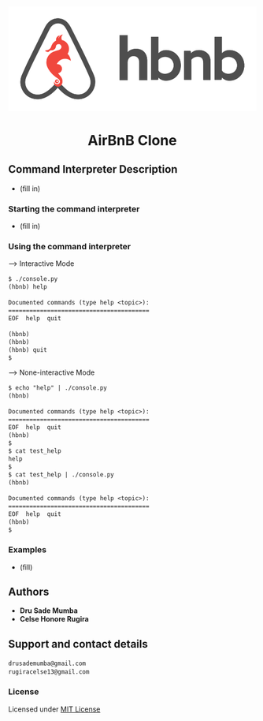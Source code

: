 <span style="display:block;text-align:center">![hbnb img.png](hbnb%20img.png)</span>

<h1 align="center">AirBnB Clone</h1>

## Command Interpreter Description
* (fill in)
### Starting the command interpreter
* (fill in)
### Using the command interpreter
--> Interactive Mode  
```
$ ./console.py
(hbnb) help

Documented commands (type help <topic>):
========================================
EOF  help  quit

(hbnb) 
(hbnb) 
(hbnb) quit
$
```
--> None-interactive Mode
``` commandline
$ echo "help" | ./console.py
(hbnb)

Documented commands (type help <topic>):
========================================
EOF  help  quit
(hbnb) 
$
$ cat test_help
help
$
$ cat test_help | ./console.py
(hbnb)

Documented commands (type help <topic>):
========================================
EOF  help  quit
(hbnb) 
$
```
### Examples
* (fill)

## Authors
* **Dru Sade Mumba**
*  **Celse Honore Rugira**

## Support and contact details
`drusademumba@gmail.com`\
`rugiracelse13@gmail.com`

### License
Licensed under [MIT License](LICENSE)

